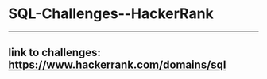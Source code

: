 # SQL-Challenges--HackerRank
-----------
link to challenges: https://www.hackerrank.com/domains/sql
-----------
